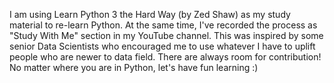 I am using Learn Python 3 the Hard Way (by Zed Shaw) as my study material to re-learn Python.
At the same time, I've recorded the process as "Study With Me" section in my YouTube channel.
This was inspired by some senior Data Scientists who encouraged me to use whatever I have to uplift people who are newer to data field.
There are always room for contribution!
No matter where you are in Python, let's have fun learning :)
